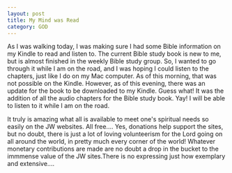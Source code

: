 ```yaml
---
layout: post
title: My Mind was Read
category: GOD
---
```


As I was walking today, I was making sure I had some Bible information on my Kindle to read and listen to. The current Bible study book is new to me, but is almost finished in the weekly Bible study group. So, I wanted to go through it while I am on the road, and I was hoping I could listen to the chapters, just like I do on my Mac computer. As of this morning, that was not possible on the Kindle. However, as of this evening, there was an update for the book to be downloaded to my Kindle. Guess what! It was the addition of all the audio chapters for the Bible study book. Yay! I will be able to listen to it while I am on the road.

It truly is amazing what all is available to meet one's spiritual needs so easily on the JW websites. All free.... Yes, donations help support the sites, but no doubt, there is just a lot of loving volunteerism for the Lord going on all around the world, in pretty much every corner of the world! Whatever monetary contributions are made are no doubt a drop in the bucket to the immmense value of the JW sites.There is no expressing just how exemplary and extensive.... 